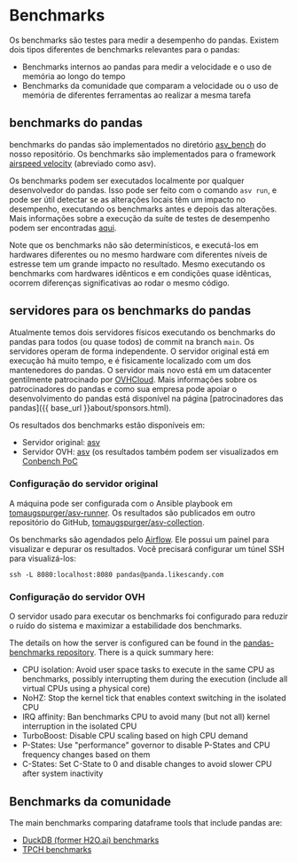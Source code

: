 # Benchmarks

Os benchmarks são testes para medir a desempenho do pandas. Existem dois tipos diferentes de benchmarks relevantes para o pandas:

- Benchmarks internos ao pandas para medir a velocidade e o uso de memória ao longo do tempo
- Benchmarks da comunidade que comparam a velocidade ou o uso de memória de diferentes ferramentas ao realizar a mesma tarefa

## benchmarks do pandas

benchmarks do pandas são implementados no diretório [asv_bench](https://github.com/pandas-dev/pandas/tree/main/asv_bench)
do nosso repositório. Os benchmarks são implementados para o framework
[airspeed velocity](https://asv.readthedocs.io/en/v0.6.1/) (abreviado como asv).

Os benchmarks podem ser executados localmente por qualquer desenvolvedor do pandas. Isso pode ser feito com o comando `asv run`, e pode ser útil detectar se as alterações locais têm
um impacto no desempenho, executando os benchmarks antes e depois das alterações.
Mais informações sobre a execução da suíte de testes de desempenho podem ser encontradas
[aqui](https://pandas.pydata.org/docs/dev/development/contributing_codebase.html#running-the-performance-test-suite).

Note que os benchmarks não são determinísticos, e executá-los em hardwares diferentes ou no mesmo hardware com diferentes níveis de estresse tem um grande impacto no resultado. Mesmo executando os benchmarks com hardwares idênticos e em condições quase idênticas, ocorrem diferenças significativas ao rodar o mesmo código.

## servidores para os benchmarks do pandas

Atualmente temos dois servidores físicos executando os benchmarks do pandas para todos
(ou quase todos) de commit na branch `main`. Os servidores operam de forma independente. O servidor original está em execução há muito tempo, e é fisicamente localizado com um dos mantenedores do pandas. O servidor mais novo está em um datacenter gentilmente patrocinado por [OVHCloud](https://www.ovhcloud.com/). Mais informações sobre os patrocinadores do pandas e como sua empresa pode apoiar o desenvolvimento do pandas está disponível na página [patrocinadores das pandas]({{ base_url }}about/sponsors.html).

Os resultados dos benchmarks estão disponíveis em:

- Servidor original: [asv](https://asv-runner.github.io/asv-collection/pandas/)
- Servidor OVH: [asv](https://pandas.pydata.org/benchmarks/asv/) (os resultados também podem ser visualizados em [Conbench PoC](http://57.128.112.95:5000/)

### Configuração do servidor original

A máquina pode ser configurada com o Ansible playbook em
[tomaugspurger/asv-runner](https://github.com/tomaugspurger/asv-runner).
Os resultados são publicados em outro repositório do GitHub,
[tomaugspurger/asv-collection](https://github.com/tomaugspurger/asv-collection).

Os benchmarks são agendados pelo [Airflow](https://airflow.apache.org/).
Ele possui um painel para visualizar e depurar os resultados.
Você precisará configurar um túnel SSH para visualizá-los:

```
ssh -L 8080:localhost:8080 pandas@panda.likescandy.com
```

### Configuração do servidor OVH

O servidor usado para executar os benchmarks foi configurado para reduzir o ruído do sistema e maximizar a estabilidade dos benchmarks.

The details on how the server is configured can be found in the
[pandas-benchmarks repository](https://github.com/pandas-dev/pandas-benchmarks).
There is a quick summary here:

- CPU isolation: Avoid user space tasks to execute in the same CPU as benchmarks, possibly interrupting them during the execution (include all virtual CPUs using a physical core)
- NoHZ: Stop the kernel tick that enables context switching in the isolated CPU
- IRQ affinity: Ban benchmarks CPU to avoid many (but not all) kernel interruption in the isolated CPU
- TurboBoost: Disable CPU scaling based on high CPU demand
- P-States: Use "performance" governor to disable P-States and CPU frequency changes based on them
- C-States: Set C-State to 0 and disable changes to avoid slower CPU after system inactivity

## Benchmarks da comunidade

The main benchmarks comparing dataframe tools that include pandas are:

- [DuckDB (former H2O.ai) benchmarks](https://duckdblabs.github.io/db-benchmark/)
- [TPCH benchmarks](https://pola.rs/posts/benchmarks/)
